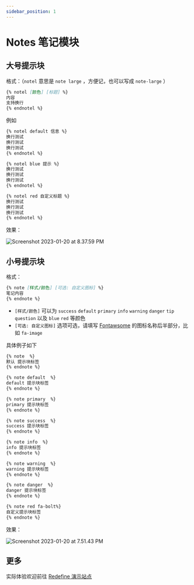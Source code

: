 ```yaml
---
sidebar_position: 1
---
```


# Notes 笔记模块



## 大号提示块

格式：（`notel` 意思是 `note large` ，方便记，也可以写成 `note-large` ）

```markdown
{% notel [颜色] [标题] %}
内容
支持换行
{% endnotel %}
```

例如

```markdown
{% notel default 信息 %}
换行测试
换行测试
换行测试
{% endnotel %}

{% notel blue 提示 %}
换行测试
换行测试
换行测试
{% endnotel %}

{% notel red 自定义标题 %}
换行测试
换行测试
换行测试
{% endnotel %}
```

效果：

![Screenshot 2023-01-20 at 8.37.59 PM](https://evan.beee.top/img/2023/01/20/c1395f65bfa84fe07886245c92d18f49.png)



## 小号提示块

格式：

```markdown
{% note [样式/颜色] [可选: 自定义图标] %}
笔记内容
{% endnote %}
```

- `[样式/颜色]` 可以为 `success` `default` `primary` `info` `warning` `danger` `tip` `question` 以及 `blue` `red` 等颜色
- `[可选: 自定义图标]` 选项可选，请填写 [Fontawsome](https://fontawesome.com/search) 的图标名称后半部分，比如 `fa-image` 

具体例子如下

```html
{% note  %}
默认 提示块标签
{% endnote %}

{% note default  %}
default 提示块标签
{% endnote %}

{% note primary  %}
primary 提示块标签
{% endnote %}

{% note success  %}
success 提示块标签
{% endnote %}

{% note info  %}
info 提示块标签
{% endnote %}

{% note warning  %}
warning 提示块标签
{% endnote %}

{% note danger  %}
danger 提示块标签
{% endnote %}

{% note red fa-bolt%}
自定义提示块标签
{% endnote %}
```

效果：



![Screenshot 2023-01-20 at 7.51.43 PM](https://evan.beee.top/img/2023/01/20/d97817b2d310e0f13852afa05cc222fd.png)

## 更多

实际体验欢迎前往 [Redefine 演示站点](https://redefine.ohevan.com/2022/10/02/theme-demo/)
